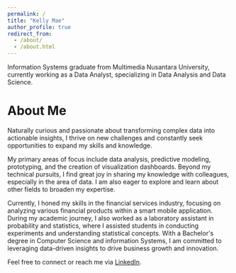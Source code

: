 ```yaml
---
permalink: /
title: "Kelly Mae"
author_profile: true
redirect_from: 
  - /about/
  - /about.html
---
```


Information Systems graduate from Multimedia Nusantara University, currently working as a Data Analyst, specializing in Data Analysis and Data Science.

About Me
======
Naturally curious and passionate about transforming complex data into actionable insights, I thrive on new challenges and constantly seek opportunities to expand my skills and knowledge.

My primary areas of focus include data analysis, predictive modeling, prototyping, and the creation of visualization dashboards. Beyond my technical pursuits, I find great joy in sharing my knowledge with colleagues, especially in the area of data. I am also eager to explore and learn about other fields to broaden my expertise.

Currently, I honed my skills in the financial services industry, focusing on analyzing various financial products within a smart mobile application. During my academic journey, I also worked as a laboratory assistant in probability and statistics, where I assisted students in conducting experiments and understanding statistical concepts. With a Bachelor's degree in Computer Science and information Systems, I am committed to leveraging data-driven insights to drive business growth and innovation.

Feel free to connect or reach me via [LinkedIn](https://www.linkedin.com/in/antonettekelly/).
